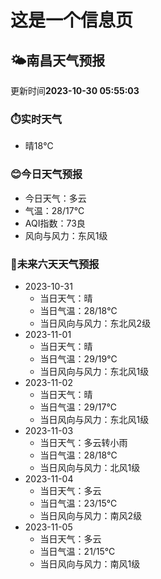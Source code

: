 # 这是一个信息页 
## 🌤️**南昌**天气预报
更新时间**2023-10-30 05:55:03**
### ⏱️实时天气
- 晴18℃
### 😊今日天气预报
- 今日天气：多云
- 气温：28/17℃
- AQI指数：73良
- 风向与风力：东风1级
### 🤩未来六天天气预报
- 2023-10-31
  - 当日天气：晴
  - 当日气温：28/18℃
  - 当日风向与风力：东北风2级
- 2023-11-01
  - 当日天气：晴
  - 当日气温：29/19℃
  - 当日风向与风力：东北风1级
- 2023-11-02
  - 当日天气：晴
  - 当日气温：29/17℃
  - 当日风向与风力：东北风1级
- 2023-11-03
  - 当日天气：多云转小雨
  - 当日气温：28/18℃
  - 当日风向与风力：北风1级
- 2023-11-04
  - 当日天气：多云
  - 当日气温：23/15℃
  - 当日风向与风力：南风2级
- 2023-11-05
  - 当日天气：多云
  - 当日气温：21/15℃
  - 当日风向与风力：南风1级

